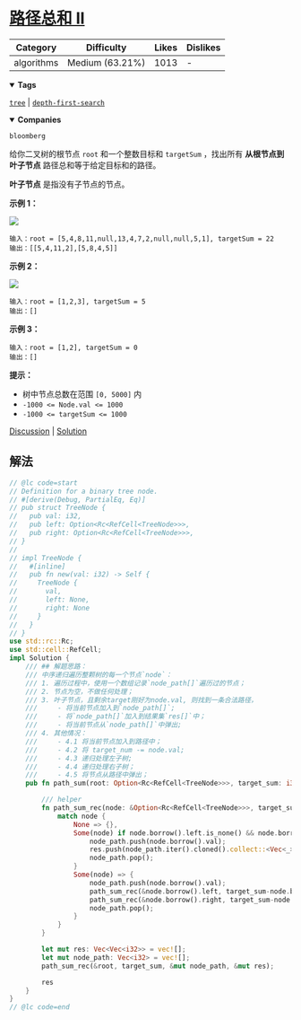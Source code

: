 # [路径总和 II](https://leetcode.cn/problems/path-sum-ii/description/ "https://leetcode.cn/problems/path-sum-ii/description/")

| Category   | Difficulty      | Likes | Dislikes |
| ---------- | --------------- | ----- | -------- |
| algorithms | Medium (63.21%) | 1013  | -        |

<details open=""><summary><strong>Tags</strong></summary>

[`tree`](https://leetcode.com/tag/tree "https://leetcode.com/tag/tree") | [`depth-first-search`](https://leetcode.com/tag/depth-first-search "https://leetcode.com/tag/depth-first-search")

<details open=""><summary><strong>Companies</strong></summary>

`bloomberg`

给你二叉树的根节点 `root` 和一个整数目标和 `targetSum` ，找出所有 **从根节点到叶子节点** 路径总和等于给定目标和的路径。

**叶子节点** 是指没有子节点的节点。

**示例 1：**

![](https://assets.leetcode.com/uploads/2021/01/18/pathsumii1.jpg)

```
输入：root = [5,4,8,11,null,13,4,7,2,null,null,5,1], targetSum = 22
输出：[[5,4,11,2],[5,8,4,5]]
```

**示例 2：**

![](https://assets.leetcode.com/uploads/2021/01/18/pathsum2.jpg)

```
输入：root = [1,2,3], targetSum = 5
输出：[]
```

**示例 3：**

```
输入：root = [1,2], targetSum = 0
输出：[]
```

**提示：**

- 树中节点总数在范围 `[0, 5000]` 内
- `-1000 <= Node.val <= 1000`
- `-1000 <= targetSum <= 1000`

[Discussion](https://leetcode.cn/problems/path-sum-ii/comments/ "https://leetcode.cn/problems/path-sum-ii/comments/") | [Solution](https://leetcode.cn/problems/path-sum-ii/solution/ "https://leetcode.cn/problems/path-sum-ii/solution/")

## 解法

```rust
// @lc code=start
// Definition for a binary tree node.
// #[derive(Debug, PartialEq, Eq)]
// pub struct TreeNode {
//   pub val: i32,
//   pub left: Option<Rc<RefCell<TreeNode>>>,
//   pub right: Option<Rc<RefCell<TreeNode>>>,
// }
//
// impl TreeNode {
//   #[inline]
//   pub fn new(val: i32) -> Self {
//     TreeNode {
//       val,
//       left: None,
//       right: None
//     }
//   }
// }
use std::rc::Rc;
use std::cell::RefCell;
impl Solution {
    /// ## 解题思路：
    /// 中序递归遍历整颗树的每一个节点`node`：
    /// 1. 遍历过程中，使用一个数组记录`node_path[]`遍历过的节点；
    /// 2. 节点为空，不做任何处理；
    /// 3. 叶子节点，且剩余target刚好为node.val, 则找到一条合法路径，
    ///     - 将当前节点加入到`node_path[]`;
    ///     - 将`node_path[]`加入到结果集`res[]`中；
    ///     - 将当前节点从`node_path[]`中弹出;
    /// 4. 其他情况：
    ///     - 4.1 将当前节点加入到路径中；
    ///     - 4.2 将 target_num -= node.val;
    ///     - 4.3 递归处理左子树;
    ///     - 4.4 递归处理右子树；
    ///     - 4.5 将节点从路径中弹出；
    pub fn path_sum(root: Option<Rc<RefCell<TreeNode>>>, target_sum: i32) -> Vec<Vec<i32>> {

        /// helper
        fn path_sum_rec(node: &Option<Rc<RefCell<TreeNode>>>, target_sum: i32, node_path: &mut Vec<i32>, res: &mut Vec<Vec<i32>>) {
            match node {
                None => {},
                Some(node) if node.borrow().left.is_none() && node.borrow().right.is_none() && node.borrow().val == target_sum => {
                    node_path.push(node.borrow().val);
                    res.push(node_path.iter().cloned().collect::<Vec<_>>());
                    node_path.pop();
                }
                Some(node) => {
                    node_path.push(node.borrow().val);
                    path_sum_rec(&node.borrow().left, target_sum-node.borrow().val, node_path, res);
                    path_sum_rec(&node.borrow().right, target_sum-node.borrow().val, node_path, res);
                    node_path.pop();
                }
            }
        }

        let mut res: Vec<Vec<i32>> = vec![];
        let mut node_path: Vec<i32> = vec![];
        path_sum_rec(&root, target_sum, &mut node_path, &mut res);

        res
    }
}
// @lc code=end


```
